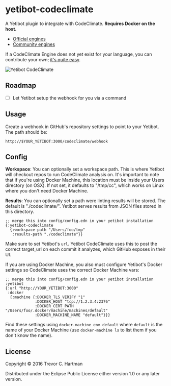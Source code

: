 # yetibot-codeclimate

A Yetibot plugin to integrate with CodeClimate. **Requires Docker on the host.**

- [Official engines](https://docs.codeclimate.com/docs/list-of-engines)
- [Community engines](https://github.com/codeclimate-community)

If a CodeClimate Engine does not yet exist for your language, you can contribute
your own; [it's quite easy](http://blog.codeclimate.com/blog/2015/07/07/build-your-own-codeclimate-engine/).

![Yetibot CodeClimate](https://dl.dropboxusercontent.com/u/113427/yetibot-codeclimate-ruby.png)

## Roadmap

- [ ] Let Yetibot setup the webhook for you via a command

## Usage

Create a webhook in GitHub's repository settings to point to your Yetibot. The
path should be:

```
http://$YOUR_YETIBOT:3000/codeclimate/webhook
```

## Config

**Workspace**: You can optionally set a workspace path. This is where Yetibot will checkout
repos to run CodeClimate analysis on. It's important to note that if you're
using Docker Machine, this location must be inside your Users directory (on
OSX). If not set, it defaults to "/tmp/cc", which works on Linux where you don't
need Docker Machine.

**Results**: You can optionally set a path were linting results will be stored.
The default is "./codeclimate/". Yetibot serves results from JSON files stored
in this directory.

```edn
;; merge this into config/config.edn in your yetibot installation
{:yetibot-codeclimate
  {:workspace-path "/Users/foo/tmp"
   :results-path "./codeclimate"}}
```

Make sure to set Yetibot's `url`. Yetibot CodeClimate uses this to post the
correct target_url on each commit it analyzes, which GitHub exposes in their UI.

If you are using Docker Machine, you also must configure Yetibot's Docker
settings so CodeClimate uses the correct Docker Machine vars:

```edn
;; merge this into config/config.edn in your yetibot installation
:yetibot
{:url "http://YOUR_YETIBOT:3000"
 :docker
  {:machine {:DOCKER_TLS_VERIFY "1"
             :DOCKER_HOST "tcp://1.2.3.4:2376"
             :DOCKER_CERT_PATH "/Users/foo/.docker/machine/machines/default"
             :DOCKER_MACHINE_NAME "default"}}}
```

Find these settings using `docker-machine env default` where `default` is the
name of your Docker Machine (use `docker-machine ls` to list them if you don't
know the name).

## License

Copyright © 2016 Trevor C. Hartman

Distributed under the Eclipse Public License either version 1.0 or any later
version.
